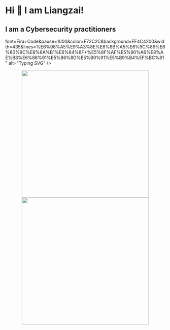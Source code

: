 
# Hi 👋 I am Liangzai! 
I am a Cybersecurity practitioners
---
font=Fira+Code&pause=1000&color=F72C2C&background=FF4C4200&width=435&lines=%E6%98%A5%E9%A3%8E%E8%8B%A5%E6%9C%89%E6%80%9C%E8%8A%B1%E6%84%8F+%E5%8F%AF%E5%90%A6%E8%AE%B8%E6%88%91%E5%86%8D%E5%B0%91%E5%B9%B4%EF%BC%81" alt="Typing SVG" /></a>
<p align="center">
  <img src="https://github-readme-stats.vercel.app/api?username=liangzai-ff&show_icons=true&theme=bear" width="400">
  <img src="https://github-readme-streak-stats.herokuapp.com?user=liangzai-ff&theme=dark&hide_border=true" width="400">
</p>
<a href="https://git.io/typing-svg"><img src="https://readme-typing-svg.demolab.com?

